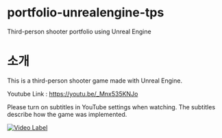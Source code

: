 # portfolio-unrealengine-tps
Third-person shooter portfolio using Unreal Engine

# 소개
This is a third-person shooter game made with Unreal Engine.


Youtube Link : https://youtu.be/_Mnx535KNJo


Please turn on subtitles in YouTube settings when watching. The subtitles describe how the game was implemented.


[![Video Label](http://img.youtube.com/vi/_Mnx535KNJo/0.jpg)](https://youtu.be/_Mnx535KNJo)
